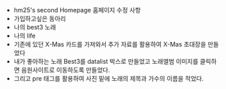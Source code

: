 * hm25's second Homepage 홈페이지 수정 사항 
* 가입하고싶은 동아리 
* 나의 best3 노래 
* 나의 life 
* 기존에 있던 X-Mas 카드를 가져와서 추가 자료를 활용하여 X-Mas 초대장을 만들었다
* 내가 좋아하는 노래 Best3를 datalist 박스로 만들었고 노래앨범 이미지를 클릭하면 음원사이트로 이동하도록 만들었다.
* 그리고 pre 태그를 활용하여 사진 밑에 노래의 제목과 가수의 이름을 적었다.
